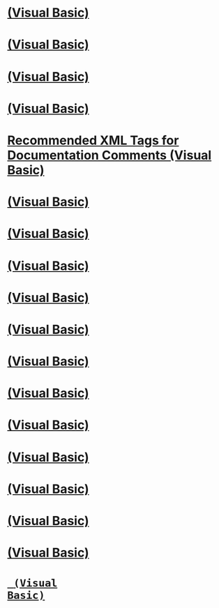 # [<list> (Visual Basic)](list.md)
# [<permission> (Visual Basic)](permission.md)
# [<returns> (Visual Basic)](returns.md)
# [<seealso> (Visual Basic)](seealso.md)
# [Recommended XML Tags for Documentation Comments (Visual Basic)](recommended-xml-tags-for-documentation-comments.md)
# [<remarks> (Visual Basic)](remarks.md)
# [<typeparam> (Visual Basic)](typeparam.md)
# [<paramref> (Visual Basic)](paramref.md)
# [<c> (Visual Basic)](c.md)
# [<exception> (Visual Basic)](exception.md)
# [<param> (Visual Basic)](param.md)
# [<value> (Visual Basic)](value.md)
# [<example> (Visual Basic)](example.md)
# [<see> (Visual Basic)](see.md)
# [<para> (Visual Basic)](para.md)
# [<summary> (Visual Basic)](summary.md)
# [<include> (Visual Basic)](include.md)
# [<code> (Visual Basic)](code.md)
